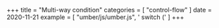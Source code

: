 +++
title = "Multi-way condition"
categories = [ "control-flow" ]
date = 2020-11-21
example = [
   "umber/js/umber.js", ' switch ('
]
+++

